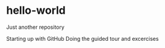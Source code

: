 # hello-world
Just another repository

Starting up with GitHub
Doing the guided tour and excercises
